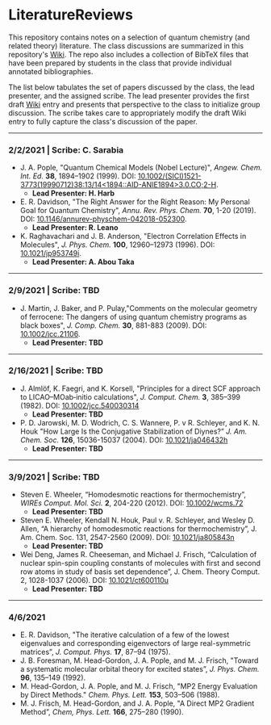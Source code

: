 # LiteratureReviews
This repository contains notes on a selection of quantum chemistry (and related theory) literature. The class discussions are summarized in this repository's [Wiki](https://github.com/UCMercedChem225Spring2021/LiteratureReviews/wiki). The repo also includes a collection of BibTeX files that have been prepared by students in the class that provide individual annotated bibliographies.

The list below tabulates the set of papers discussed by the class, the lead presenter, and the assigned scribe. The lead presenter provides the first draft [Wiki](https://github.com/UCMercedChem225Spring2021/LiteratureReviews/wiki) entry and presents that perspective to the class to initialize group discussion. The scribe takes care to appropriately modify the draft Wiki entry to fully capture the class's discussion of the paper.

---

### 2/2/2021 | Scribe: C. Sarabia
  - J. A. Pople, "Quantum Chemical Models (Nobel Lecture)", _Angew. Chem. Int. Ed._ __38__, 1894–1902 (1999). DOI: [10.1002/(SICI)1521-3773(19990712)38:13/14<1894::AID-ANIE1894>3.0.CO;2-H](https://doi.org/10.1002/(SICI)1521-3773(19990712)38:13/14<1894::AID-ANIE1894>3.0.CO;2-H).
    - __Lead Presenter: H. Harb__
  - E. R. Davidson, "The Right Answer for the Right Reason: My Personal Goal for Quantum Chemistry", _Annu. Rev. Phys. Chem._ __70__, 1-20 (2019). DOI: [10.1146/annurev-physchem-042018-052300](https://doi.org/10.1146/annurev-physchem-042018-052300).
    - __Lead Presenter: R. Leano__
  - K. Raghavachari and J. B. Anderson, "Electron Correlation Effects in Molecules", _J. Phys. Chem._ __100__, 12960–12973 (1996). DOI: [10.1021/jp953749i](https://doi.org/10.1021/jp953749i).
    - __Lead Presenter: A. Abou Taka__

---

### 2/9/2021 | Scribe: TBD
  - J. Martin, J. Baker, and P. Pulay,"Comments on the molecular geometry of ferrocene: The dangers of using quantum chemistry programs as black boxes", _J. Comp. Chem._ __30__, 881-883 (2009). DOI: [10.1002/jcc.21106](https://doi.org/10.1002/jcc.21106).
    - __Lead Presenter: TBD__

---

### 2/16/2021 | Scribe: TBD
  - J. Almlöf, K. Faegri, and K. Korsell, "Principles for a direct SCF approach to LICAO–MOab‐initio calculations", _J. Comput. Chem._ __3__, 385–399 (1982). DOI:  [10.1002/jcc.540030314](http://doi.org/10.1002/jcc.540030314)
    - __Lead Presenter: TBD__
  - P. D. Jarowski, M. D. Wodrich, C. S. Wannere, P. v R. Schleyer, and K. N. Houk "How Large Is the Conjugative Stabilization of Diynes?” _J. Am. Chem. Soc._ __126__, 15036-15037 (2004). DOI: [10.1021/ja046432h](https://doi.org/10.1021/ja046432h)
    - __Lead Presenter: TBD__

---

### 3/9/2021 | Scribe: TBD
  - Steven E. Wheeler, “Homodesmotic reactions for thermochemistry”, *WIREs Comput. Mol. Sci.* **2**, 204-220 (2012). DOI: [10.1002/wcms.72](https://doi.org/10.1002/wcms.72)
    - __Lead Presenter: TBD__
  - Steven E. Wheeler, Kendall N. Houk, Paul v. R. Schleyer, and Wesley D. Allen, “A hierarchy of homodesmotic reactions for thermochemistry”, J. Am. Chem. Soc. 131, 2547-2560 (2009). DOI: [10.1021/ja805843n](https://doi.org/10.1021/ja805843n)
    - __Lead Presenter: TBD__
  - Wei Deng, James R. Cheeseman, and Michael J. Frisch, “Calculation of nuclear spin-spin coupling constants of molecules with first and second row atoms in study of basis set dependence”, J. Chem. Theory Comput. 2, 1028-1037 (2006). DOI: [10.1021/ct600110u](https://doi.org/10.1021/ct600110u)
    - __Lead Presenter: TBD__


---

### 4/6/2021
  - E. R. Davidson, "The iterative calculation of a few of the lowest eigenvalues and corresponding eigenvectors of large real-symmetric matrices”, *J. Comput. Phys.* **17**, 87–94 (1975).
  - J. B. Foresman, M. Head-Gordon, J. A. Pople, and M. J. Frisch, "Toward a systematic molecular orbital theory for excited states”, *J. Phys. Chem.* **96**, 135–149 (1992).
  - M. Head-Gordon, J. A. Pople, and M. J. Frisch, "MP2 Energy Evaluation by Direct Methods." *Chem. Phys. Lett.* **153**, 503–506 (1988).
  - M. J. Frisch, M. Head-Gordon, and J. A. Pople, "A Direct MP2 Gradient Method”, *Chem, Phys. Lett.* **166**, 275–280 (1990).
